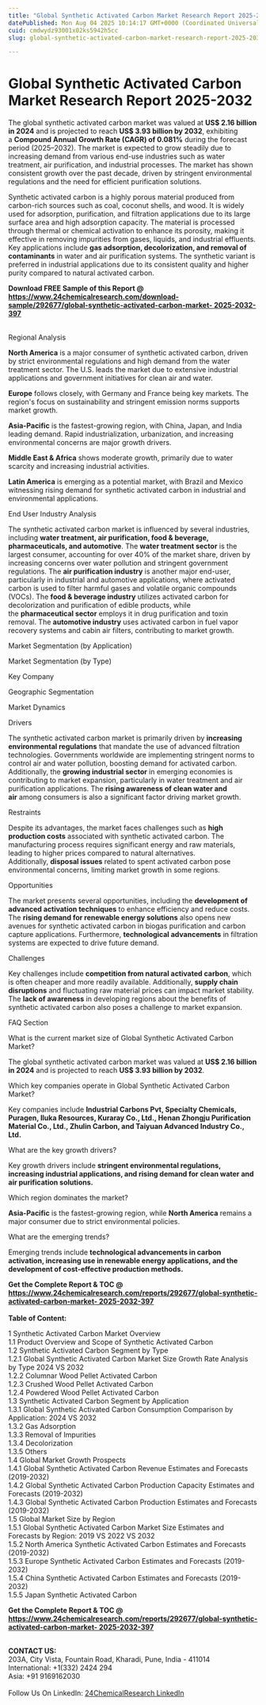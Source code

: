 ```yaml
---
title: "Global Synthetic Activated Carbon Market Research Report 2025-2032"
datePublished: Mon Aug 04 2025 10:14:17 GMT+0000 (Coordinated Universal Time)
cuid: cmdwydz93001x02ks5942h5cc
slug: global-synthetic-activated-carbon-market-research-report-2025-2032-1-1-1

---
```


# Global Synthetic Activated Carbon Market Research Report 2025-2032

<p>The global synthetic activated carbon market was valued at <strong>US$ 2.16 billion in 2024</strong> and is projected to reach <strong>US$ 3.93 billion by 2032</strong>, exhibiting a <strong>Compound Annual Growth Rate (CAGR) of 0.081%</strong> during the forecast period (2025–2032). The market is expected to grow steadily due to increasing demand from various end-use industries such as water treatment, air purification, and industrial processes. The market has shown consistent growth over the past decade, driven by stringent environmental regulations and the need for efficient purification solutions.</p><p>
</p><p>Synthetic activated carbon is a highly porous material produced from carbon-rich sources such as coal, coconut shells, and wood. It is widely used for adsorption, purification, and filtration applications due to its large surface area and high adsorption capacity. The material is processed through thermal or chemical activation to enhance its porosity, making it effective in removing impurities from gases, liquids, and industrial effluents. Key applications include <strong>gas adsorption, decolorization, and removal of contaminants</strong> in water and air purification systems. The synthetic variant is preferred in industrial applications due to its consistent quality and higher purity compared to natural activated carbon.</p><div><b>Download FREE Sample of this Report @ 
            <a href="https://www.24chemicalresearch.com/download-sample/292677/global-synthetic-activated-carbon-market- 2025-2032-397">
            https://www.24chemicalresearch.com/download-sample/292677/global-synthetic-activated-carbon-market- 2025-2032-397</a></b></div><br><p>
Regional Analysis</p><p>
</p><p><strong>North America</strong> is a major consumer of synthetic activated carbon, driven by strict environmental regulations and high demand from the water treatment sector. The U.S. leads the market due to extensive industrial applications and government initiatives for clean air and water.</p><p>
</p><p><strong>Europe</strong> follows closely, with Germany and France being key markets. The region's focus on sustainability and stringent emission norms supports market growth.</p><p>
</p><p><strong>Asia-Pacific</strong> is the fastest-growing region, with China, Japan, and India leading demand. Rapid industrialization, urbanization, and increasing environmental concerns are major growth drivers.</p><p>
</p><p><strong>Middle East &amp; Africa</strong> shows moderate growth, primarily due to water scarcity and increasing industrial activities.</p><p>
</p><p><strong>Latin America</strong> is emerging as a potential market, with Brazil and Mexico witnessing rising demand for synthetic activated carbon in industrial and environmental applications.</p><p>
End User Industry Analysis</p><p>
</p><p>The synthetic activated carbon market is influenced by several industries, including <strong>water treatment, air purification, food &amp; beverage, pharmaceuticals, and automotive</strong>. The <strong>water treatment sector</strong> is the largest consumer, accounting for over 40% of the market share, driven by increasing concerns over water pollution and stringent government regulations. The <strong>air purification industry</strong> is another major end-user, particularly in industrial and automotive applications, where activated carbon is used to filter harmful gases and volatile organic compounds (VOCs). The <strong>food &amp; beverage industry</strong> utilizes activated carbon for decolorization and purification of edible products, while the <strong>pharmaceutical sector</strong> employs it in drug purification and toxin removal. The <strong>automotive industry</strong> uses activated carbon in fuel vapor recovery systems and cabin air filters, contributing to market growth.</p><p>
Market Segmentation (by Application)</p><p>
</p><p>
Market Segmentation (by Type)</p><p>
</p><p>
Key Company</p><p>
</p><p>
Geographic Segmentation</p><p>
</p><p>
Market Dynamics</p><p>
Drivers</p><p>
</p><p>The synthetic activated carbon market is primarily driven by <strong>increasing environmental regulations</strong> that mandate the use of advanced filtration technologies. Governments worldwide are implementing stringent norms to control air and water pollution, boosting demand for activated carbon. Additionally, the <strong>growing industrial sector</strong> in emerging economies is contributing to market expansion, particularly in water treatment and air purification applications. The <strong>rising awareness of clean water and air</strong> among consumers is also a significant factor driving market growth.</p><p>
Restraints</p><p>
</p><p>Despite its advantages, the market faces challenges such as <strong>high production costs</strong> associated with synthetic activated carbon. The manufacturing process requires significant energy and raw materials, leading to higher prices compared to natural alternatives. Additionally, <strong>disposal issues</strong> related to spent activated carbon pose environmental concerns, limiting market growth in some regions.</p><p>
Opportunities</p><p>
</p><p>The market presents several opportunities, including the <strong>development of advanced activation techniques</strong> to enhance efficiency and reduce costs. The <strong>rising demand for renewable energy solutions</strong> also opens new avenues for synthetic activated carbon in biogas purification and carbon capture applications. Furthermore, <strong>technological advancements</strong> in filtration systems are expected to drive future demand.</p><p>
Challenges</p><p>
</p><p>Key challenges include <strong>competition from natural activated carbon</strong>, which is often cheaper and more readily available. Additionally, <strong>supply chain disruptions</strong> and fluctuating raw material prices can impact market stability. The <strong>lack of awareness</strong> in developing regions about the benefits of synthetic activated carbon also poses a challenge to market expansion.</p><p>
FAQ Section</p><p>
What is the current market size of Global Synthetic Activated Carbon Market?</p><p>
</p><p>The global synthetic activated carbon market was valued at <strong>US$ 2.16 billion in 2024</strong> and is projected to reach <strong>US$ 3.93 billion by 2032</strong>.</p><p>
Which key companies operate in Global Synthetic Activated Carbon Market?</p><p>
</p><p>Key companies include <strong>Industrial Carbons Pvt, Specialty Chemicals, Puragen, Iluka Resources, Kuraray Co., Ltd., Henan Zhongju Purification Material Co., Ltd., Zhulin Carbon, and Taiyuan Advanced Industry Co., Ltd.</strong></p><p>
What are the key growth drivers?</p><p>
</p><p>Key growth drivers include <strong>stringent environmental regulations, increasing industrial applications, and rising demand for clean water and air purification solutions.</strong></p><p>
Which region dominates the market?</p><p>
</p><p><strong>Asia-Pacific</strong> is the fastest-growing region, while <strong>North America</strong> remains a major consumer due to strict environmental policies.</p><p>
What are the emerging trends?</p><p>
</p><p>Emerging trends include <strong>technological advancements in carbon activation, increasing use in renewable energy applications, and the development of cost-effective production methods.</strong></p>

<div><b>Get the Complete Report & TOC @ 
            <a href="https://www.24chemicalresearch.com/reports/292677/global-synthetic-activated-carbon-market- 2025-2032-397">
            https://www.24chemicalresearch.com/reports/292677/global-synthetic-activated-carbon-market- 2025-2032-397</a></b></div><br>
            <b>Table of Content:</b><p>1 Synthetic Activated Carbon Market Overview<br />
    1.1 Product Overview and Scope of Synthetic Activated Carbon<br />
    1.2 Synthetic Activated Carbon Segment by Type<br />
        1.2.1 Global Synthetic Activated Carbon Market Size Growth Rate Analysis by Type 2024 VS 2032<br />
        1.2.2 Columnar Wood Pellet Activated Carbon<br />
        1.2.3 Crushed Wood Pellet Activated Carbon<br />
        1.2.4 Powdered Wood Pellet Activated Carbon<br />
    1.3 Synthetic Activated Carbon Segment by Application<br />
        1.3.1 Global Synthetic Activated Carbon Consumption Comparison by Application: 2024 VS 2032<br />
        1.3.2 Gas Adsorption<br />
        1.3.3 Removal of Impurities<br />
        1.3.4 Decolorization<br />
        1.3.5 Others<br />
    1.4 Global Market Growth Prospects<br />
        1.4.1 Global Synthetic Activated Carbon Revenue Estimates and Forecasts (2019-2032)<br />
        1.4.2 Global Synthetic Activated Carbon Production Capacity Estimates and Forecasts (2019-2032)<br />
        1.4.3 Global Synthetic Activated Carbon Production Estimates and Forecasts (2019-2032)<br />
    1.5 Global Market Size by Region<br />
        1.5.1 Global Synthetic Activated Carbon Market Size Estimates and Forecasts by Region: 2019 VS 2022 VS 2032<br />
        1.5.2 North America Synthetic Activated Carbon Estimates and Forecasts (2019-2032)<br />
        1.5.3 Europe Synthetic Activated Carbon Estimates and Forecasts (2019-2032)<br />
        1.5.4 China Synthetic Activated Carbon Estimates and Forecasts (2019-2032)<br />
        1.5.5 Japan Synthetic Activated Carbon</p>

<div><b>Get the Complete Report & TOC @ 
            <a href="https://www.24chemicalresearch.com/reports/292677/global-synthetic-activated-carbon-market- 2025-2032-397">
            https://www.24chemicalresearch.com/reports/292677/global-synthetic-activated-carbon-market- 2025-2032-397</a></b></div><br>

<b>CONTACT US:</b><br>
            203A, City Vista, Fountain Road, Kharadi, Pune, India - 411014<br>
            International: +1(332) 2424 294<br>
            Asia: +91 9169162030 <br><br>
            Follow Us On LinkedIn: <a href="https://www.linkedin.com/company/24chemicalresearch/">24ChemicalResearch LinkedIn</a>